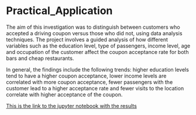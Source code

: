 # Practical_Application
The aim of this investigation was to distinguish between customers who accepted a driving coupon versus those who did not, using data analysis techniques. The project involves a guided analysis of how different variables such as the education level, type of passengers, income level, age and occupation of the customer affect the coupon acceptance rate for both bars and cheap restaurants. 

In general, the findings include the following trends: higher education levels tend to have a higher coupon acceptance, lower income levels are correlated with more coupon acceptance, fewer passengers with the customer lead to a higher acceptance rate and fewer visits to the location correlate with higher acceptance of the coupon. 

[This is the link to the jupyter notebook with the results](http://localhost:8888/notebooks/Downloads/assignment_5_1_starter/Practical_Application_DiegoBishop.ipynb)
